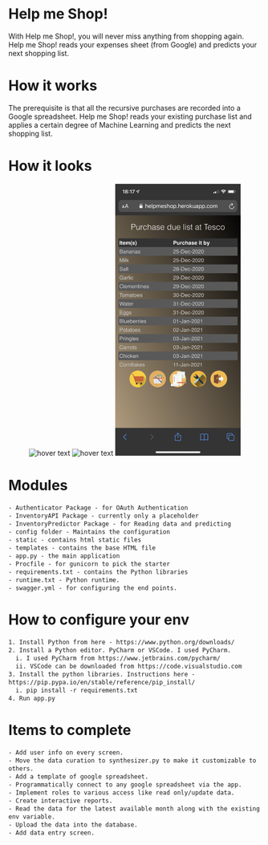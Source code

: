 # Help me Shop!
With Help me Shop!, you will never miss anything from shopping again. Help me Shop! reads your expenses sheet (from Google) and predicts your next shopping list.

# How it works
The prerequisite is that all the recursive purchases are recorded into a Google spreadsheet. Help me Shop! reads your existing purchase list and applies a certain degree of Machine Learning and predicts the next shopping list. 

# How it looks
<p align="center">
  <img src="screenshots/Login.PNG" width="250" title="hover text">
  <img src="screenshots/WordCloud.PNG" width="250" title="hover text">
  <img src="screenshots/Prediction.PNG" width="250" title="hover text">
</p>

# Modules
```
- Authenticator Package - for OAuth Authentication
- InventoryAPI Package - currently only a placeholder
- InventoryPredictor Package - for Reading data and predicting
- config folder - Maintains the configuration
- static - contains html static files
- templates - contains the base HTML file
- app.py - the main application
- Procfile - for gunicorn to pick the starter
- requirements.txt - contains the Python libraries
- runtime.txt - Python runtime.
- swagger.yml - for configuring the end points.
```
# How to configure your env
```
1. Install Python from here - https://www.python.org/downloads/
2. Install a Python editor. PyCharm or VSCode. I used PyCharm.
  i. I used PyCharm from https://www.jetbrains.com/pycharm/
  ii. VSCode can be downloaded from https://code.visualstudio.com
3. Install the python libraries. Instructions here - https://pip.pypa.io/en/stable/reference/pip_install/
  i. pip install -r requirements.txt
4. Run app.py
```

# Items to complete
```
- Add user info on every screen.
- Move the data curation to synthesizer.py to make it customizable to others.
- Add a template of google spreadsheet.
- Programmatically connect to any google spreadsheet via the app.
- Implement roles to various access like read only/update data.
- Create interactive reports.
- Read the data for the latest available month along with the existing env variable.
- Upload the data into the database.
- Add data entry screen.
```

